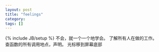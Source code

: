 ```yaml
---
layout: post
title: "feelings"
category:
tags: []
---
```

{% include JB/setup %}
不会，就一个一个地学会。
了解所有人在做的工作。
查函数的所有调用地点，声明。
光标移到屏幕底部

